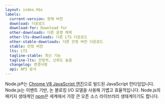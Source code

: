 ```yaml
---
layout: index.hbs
labels:
  current-version: 현재 버전
  download: 다운로드
  download-for: Download for
  other-downloads: 다른 운영 체제
  other-lts-downloads: 다른 LTS 다운로드
  other-stable-downloads: 다른 안정 버전 다운로드
  stable: 안정 버전
  lts: LTS
  tagline-stable: 최신 기능
  tagline-lts: 안정적, 신뢰도 높음
  changelog: 변경사항
  api: API 문서
---
```


Node.js®는 [Chrome V8 JavaScript 엔진](https://developers.google.com/v8/)으로 빌드된 JavaScript 런타임입니다.
Node.js는 이벤트 기반, 논 블로킹 I/O 모델을 사용해 가볍고 효율적입니다. Node.js의 패키지 생태계인 [npm](https://www.npmjs.com/)은
세계에서 가장 큰 오픈 소스 라이브러리 생태계이기도 합니다.
